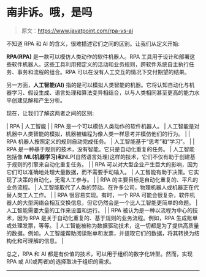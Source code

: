 # 南非诉。哦，是吗

> 原文：<https://www.javatpoint.com/rpa-vs-ai>

不知道 RPA 和 AI 的含义，很难描述它们之间的区别。让我们从定义开始:

**RPA(RPA)** 是一款可以模仿人类动作的软件机器人。RPA 工具用于设计和部署这些软件机器人。这些工具利用预定义的活动和业务规则，跨软件系统自主执行任务、事务和流程的组合。RPA 可以在没有人工交互的情况下交付期望的结果。

另一方面，**人工智能(AI)** 指的是可以模拟人类智能的机器。它将认知自动化与机器学习、假设生成、语言处理和算法变异相结合，以与人类相同甚至更高的能力水平创建见解和产生分析。

现在，让我们了解这两者之间的区别:

| RPA | 人工智能 |
| RPA 是一个可以模仿人类动作的软件机器人。 | 人工智能是对机器中人类智能的模拟，机器被编程为像人类一样思考并模仿他们的行为。 |
| RPA 机器人按照定义的规则自动完成任务。 | 人工智能基于“思考”和“学习”。 |
| RPA 是一种基于规则的技术，没有智能。它只是自动化重复的任务。 | 人工智能包括像 **ML(机器学习)和**NLP(自然语言处理)这样的技术，它们不仅有助于创建基于规则的引擎来自动化重复任务。 |
| RPA 可以对大型企业产生巨大的影响，因为它们可以准确地处理大量数据，而不需要手动输入。 | 人工智能有助于决策。它实现了决策的自动化，无需人工参与。 |
| RPA 的主要目标是自动化重复的、平凡的业务流程。 | 人工智能取代了人类的劳动。在许多公司，物理机器人或机器正在代替人类工人工作。 |
| RPA 很容易实现。有时，一个 RPA 可能会很复杂，软件机器人的大型网络会相互交换信息，但它仍然会是一个比人工智能更简单的命题。 | 人工智能需要大量的工作来设置和运行。 |
| RPA 被认为是一种以流程为中心的技术，因为 RPA 是关于自动化重复的、基于规则的业务流程。例如，RPA 生成账单或处理发票，等等。 | 人工智能被称为数据驱动技术，这一切都是为了提供高质量的数据。例如，人工智能帮助阅读账单和发票，并提取它们的数据，将其转换为结构化和可理解的信息。 |

总之，RPA 和 AI 都是有价值的技术，可以用于组织的数字化转型。然而，实现 RPA 或 AI(或两者)的选择取决于组织的需求。

* * *